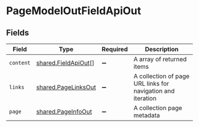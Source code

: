 # PageModelOutFieldApiOut


## Fields

| Field                                                             | Type                                                              | Required                                                          | Description                                                       |
| ----------------------------------------------------------------- | ----------------------------------------------------------------- | ----------------------------------------------------------------- | ----------------------------------------------------------------- |
| `content`                                                         | [shared.FieldApiOut](../../../sdk/models/shared/fieldapiout.md)[] | :heavy_minus_sign:                                                | A array of returned items                                         |
| `links`                                                           | [shared.PageLinksOut](../../../sdk/models/shared/pagelinksout.md) | :heavy_minus_sign:                                                | A collection of page URL links for navigation and iteration       |
| `page`                                                            | [shared.PageInfoOut](../../../sdk/models/shared/pageinfoout.md)   | :heavy_minus_sign:                                                | A collection page metadata                                        |